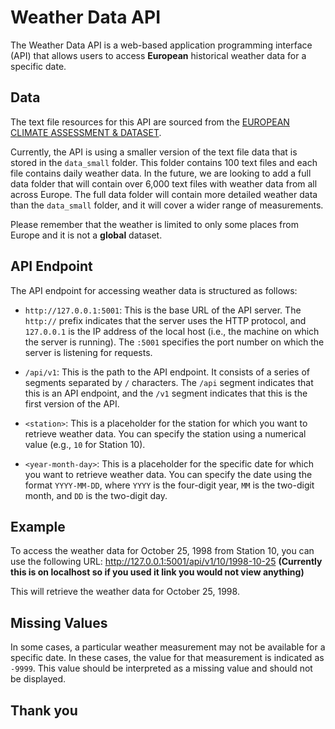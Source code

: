 # Weather Data API
The Weather Data API is a web-based application programming interface (API) that allows users to access **European** historical weather data for a specific date.


## Data
The text file resources for this API are sourced from the [EUROPEAN CLIMATE ASSESSMENT & DATASET](https://www.ecad.eu/).

Currently, the API is using a smaller version of the text file data that is stored in the `data_small` folder. This folder contains 100 text files and each file contains daily weather data. In the future, we are looking to add a full data folder that will contain over 6,000 text files with weather data from all across Europe. The full data folder will contain more detailed weather data than the `data_small` folder, and it will cover a wider range of  measurements.

Please remember that the weather is limited to only some places from Europe and it is not a **global** dataset.


## API Endpoint

The API endpoint for accessing weather data is structured as follows:

- `http://127.0.0.1:5001`: This is the base URL of the API server. The `http://` prefix indicates that the server uses the HTTP protocol, and `127.0.0.1` is the IP address of the local host (i.e., the machine on which the server is running). The `:5001` specifies the port number on which the server is listening for requests.

- `/api/v1`: This is the path to the API endpoint. It consists of a series of segments separated by `/` characters. The `/api` segment indicates that this is an API endpoint, and the `/v1` segment indicates that this is the first version of the API.

- `<station>`: This is a placeholder for the station for which you want to retrieve weather data. You can specify the station using a numerical value (e.g., `10` for Station 10).

- `<year-month-day>`: This is a placeholder for the specific date for which you want to retrieve weather data. You can specify the date using the format `YYYY-MM-DD`, where `YYYY` is the four-digit year, `MM` is the two-digit month, and `DD` is the two-digit day.

## Example

To access the weather data for October 25, 1998 from Station 10, you can use the following URL:
http://127.0.0.1:5001/api/v1/10/1998-10-25 **(Currently this is on localhost so if you used it link you would not view anything)**

This will retrieve the weather data for October 25, 1998.

## Missing Values

In some cases, a particular weather measurement may not be available for a specific date. In these cases, the value for that measurement is indicated as `-9999`. This value should be interpreted as a missing value and should not be displayed.

## Thank you
